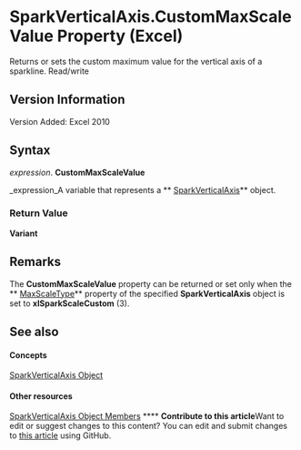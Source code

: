 
# SparkVerticalAxis.CustomMaxScaleValue Property (Excel)

Returns or sets the custom maximum value for the vertical axis of a sparkline. Read/write


## Version Information

Version Added: Excel 2010 


## Syntax

 _expression_. **CustomMaxScaleValue**

 _expression_A variable that represents a  ** [SparkVerticalAxis](27c34337-b8a9-cdad-1716-343cea54cc87.md)** object.


### Return Value

 **Variant**


## Remarks

The  **CustomMaxScaleValue** property can be returned or set only when the ** [MaxScaleType](14d04182-d6d2-b884-db8f-04cef4673e82.md)** property of the specified **SparkVerticalAxis** object is set to **xlSparkScaleCustom** (3).


## See also


#### Concepts


 [SparkVerticalAxis Object](27c34337-b8a9-cdad-1716-343cea54cc87.md)
#### Other resources


 [SparkVerticalAxis Object Members](208397cb-914f-b22d-db78-d691e71b6722.md)
****   **Contribute to this article**Want to edit or suggest changes to this content? You can edit and submit changes to  [this article](https://github.com/jhershey00/VBA_Excel_Test/OpenXMLCon/articles/6589c4e5-21c6-c54d-bde5-ac2daa58f6f5.md) using GitHub.

